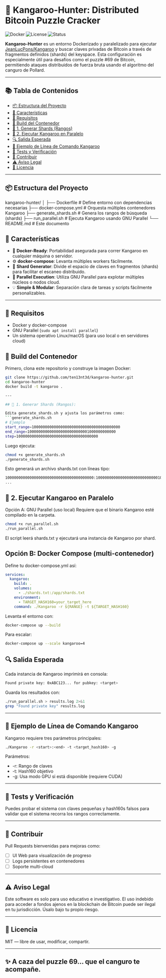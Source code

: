 # 🦘 Kangaroo-Hunter: Distributed Bitcoin Puzzle Cracker

![Docker](https://img.shields.io/badge/docker-ready-blue)
![License](https://img.shields.io/badge/license-MIT-green)
![Status](https://img.shields.io/badge/status-experimental-orange)

**Kangaroo-Hunter** es un entorno Dockerizado y paralelizado para ejecutar [JeanLucPons/Kangaroo](https://github.com/JeanLucPons/Kangaroo) y buscar claves privadas de Bitcoin a través de fragmentos definidos (shards) del keyspace. Esta configuración es especialmente útil para desafíos como el puzzle #69 de Bitcoin, permitiendo ataques distribuidos de fuerza bruta usando el algoritmo del canguro de Pollard.

---

## 📚 Tabla de Contenidos

- [📦 Estructura del Proyecto](#-estructura-del-proyecto)
- [🚀 Características](#-características)
- [🔧 Requisitos](#-requisitos)
- [🧱 Build del Contenedor](#-build-del-contenedor)
- [🧩 1. Generar Shards (Rangos)](#-1-generar-shards-rangos)
- [🔄 2. Ejecutar Kangaroo en Paralelo](#-2-ejecutar-kangaroo-en-paralelo)
- [🔍 Salida Esperada](#-salida-esperada)
- [📄 Ejemplo de Línea de Comando Kangaroo](#-ejemplo-de-línea-de-comando-kangaroo)
- [🧪 Tests y Verificación](#-tests-y-verificación)
- [🤝 Contribuir](#-contribuir)
- [⚠️ Aviso Legal](#-aviso-legal)
- [📜 Licencia](#-licencia)

---

## 📦 Estructura del Proyecto

kangaroo-hunter/ 
    │ 
    ├── Dockerfile # Define entorno con dependencias necesarias 
    ├── docker-compose.yml # Orquesta múltiples contenedores Kangaroo 
    ├── generate_shards.sh # Genera los rangos de búsqueda (shards) 
    ├── run_parallel.sh # Ejecuta Kangaroo usando GNU Parallel
    └── README.md # Este documento

## 🚀 Características

- 🐳 **Docker-Ready**: Portabilidad asegurada para correr Kangaroo en cualquier máquina o servidor.
- ⚙️ **docker-compose**: Levanta múltiples workers fácilmente.
- 📐 **Shard Generator**: Divide el espacio de claves en fragmentos (shards) para facilitar el escaneo distribuido.
- 🔄 **Parallel Execution**: Utiliza GNU Parallel para explotar múltiples núcleos o nodos cloud.
- 💡 **Simple & Modular**: Separación clara de tareas y scripts fácilmente personalizables.

---

## 🔧 Requisitos

- Docker y docker-compose
- GNU Parallel (`sudo apt install parallel`)
- Un sistema operativo Linux/macOS (para uso local o en servidores cloud)

## 🧱 Build del Contenedor

Primero, clona este repositorio y construye la imagen Docker:

```bash
git clone https://github.com/ten13nt3d/kangaroo-hunter.git
cd kangaroo-hunter
docker build -t kangaroo .

---

## 🧩 1. Generar Shards (Rangos):

Edita generate_shards.sh y ajusta los parámetros como:
```generate_shards.sh
# Ejemplo
start_range=1000000000000000000000000000000000000000
end_range=1000000000000000000000000001000000000000
step=1000000000000000000000000000000000000
```
Luego ejecuta:
```bash
chmod +x generate_shards.sh
./generate_shards.sh
```

Esto generará un archivo shards.txt con líneas tipo:
```shards.txt
1000000000000000000000000000000000000000:1000000000000000000000000000100000000
...
```

## 🔄 2. Ejecutar Kangaroo en Paralelo

Opción A: GNU Parallel (uso local)
Requiere que el binario Kangaroo esté compilado en la carpeta.
```bash
chmod +x run_parallel.sh
./run_parallel.sh
```
El script leerá shards.txt y ejecutará una instancia de Kangaroo por shard.

## Opción B: Docker Compose (multi-contenedor)

Define tu docker-compose.yml así:
```yaml
services:
  kangaroo:
    build: .
    volumes:
      - ./shards.txt:/app/shards.txt
    environment:
      - TARGET_HASH160=your_target_here
    command: ./Kangaroo -r ${RANGE} -t ${TARGET_HASH160}

```

Levanta el entorno con:
```bash
docker-compose up --build
```

Para escalar:
```bash
docker-compose up --scale kangaroo=4
```

## 🔍 Salida Esperada

Cada instancia de Kangaroo imprimirá en consola:
```bash
Found private key: 0xABC123... for pubkey: <target>
```
Guarda los resultados con:
```bash
./run_parallel.sh > results.log 2>&1
grep "Found private key" results.log
```

---

## 📄 Ejemplo de Línea de Comando Kangaroo

Kangaroo requiere tres parámetros principales:
```bash
./Kangaroo -r <start>:<end> -t <target_hash160> -g
```

Parámetros:
- -r: Rango de claves
- -t: Hash160 objetivo
- -g: Usa modo GPU si está disponible (requiere CUDA)

---

## 🧪 Tests y Verificación

Puedes probar el sistema con claves pequeñas y hash160s falsos para validar que el sistema recorra los rangos correctamente.

---

## 🤝 Contribuir
Pull Requests bienvenidas para mejoras como:

- [ ] UI Web para visualización de progreso
- [ ] Logs persistentes en contenedores
- [ ] Soporte multi-cloud

---

## ⚠️ Aviso Legal

Este software es solo para uso educativo e investigativo. El uso indebido para acceder a fondos ajenos en la blockchain de Bitcoin puede ser ilegal en tu jurisdicción. Úsalo bajo tu propio riesgo.

---

## 📜 Licencia
MIT — libre de usar, modificar, compartir.

---

## ✨ A caza del puzzle 69... que el canguro te acompañe.